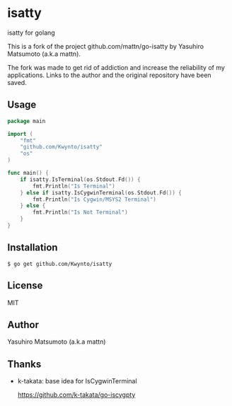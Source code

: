 # isatty

isatty for golang

This is a fork of the project github.com/mattn/go-isatty by Yasuhiro Matsumoto (a.k.a mattn).

The fork was made to get rid of addiction and increase the reliability of my applications. Links to the author and the original repository have been saved.

## Usage

```go
package main

import (
	"fmt"
	"github.com/Kwynto/isatty"
	"os"
)

func main() {
	if isatty.IsTerminal(os.Stdout.Fd()) {
		fmt.Println("Is Terminal")
	} else if isatty.IsCygwinTerminal(os.Stdout.Fd()) {
		fmt.Println("Is Cygwin/MSYS2 Terminal")
	} else {
		fmt.Println("Is Not Terminal")
	}
}
```

## Installation

```
$ go get github.com/Kwynto/isatty
```

## License

MIT

## Author

Yasuhiro Matsumoto (a.k.a mattn)

## Thanks

* k-takata: base idea for IsCygwinTerminal

    https://github.com/k-takata/go-iscygpty
